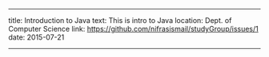 
---
title: Introduction to Java
text: This is intro to Java
location: Dept. of Computer Science
link: https://github.com/nifrasismail/studyGroup/issues/1
date: 2015-07-21

---
